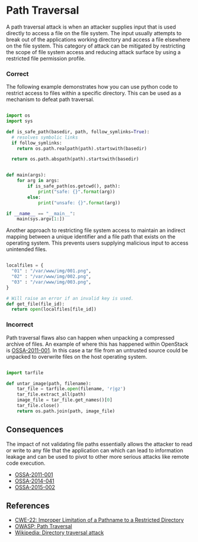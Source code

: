 
Path Traversal
==============

A path traversal attack is when an attacker supplies input that is used directly to access a file on the file system. The input usually attempts to break out of the applications working directory and access a file elsewhere on the file system.
This category of attack can be mitigated by restricting the scope of file system access and reducing attack surface by using a restricted file permission profile.


### Correct


The following example demonstrates how you can use python code to restrict
access to files within a specific directory. This can be used as a mechanism
to defeat path traversal.

```python

import os
import sys

def is_safe_path(basedir, path, follow_symlinks=True):
  # resolves symbolic links
  if follow_symlinks:
    return os.path.realpath(path).startswith(basedir)

  return os.path.abspath(path).startswith(basedir)


def main(args):
    for arg in args:
        if is_safe_path(os.getcwd(), path):
            print("safe: {}".format(arg))
        else:
            print("unsafe: {}".format(arg))

if __name__ == "__main__":
    main(sys.argv[1:])

```

Another approach to restricting file system access to maintain an indirect mapping between a unique identifier and a file path that exists on the operating system. This prevents users supplying malicious input to access unintended files.

```python

localfiles = {
  "01" : "/var/www/img/001.png",
  "02" : "/var/www/img/002.png",
  "03" : "/var/www/img/003.png",
}

# Will raise an error if an invalid key is used.
def get_file(file_id):
  return open(localfiles[file_id])

```




### Incorrect

Path traversal flaws also can happen when unpacking a compressed archive of files. An example of where this has happened within OpenStack is [OSSA-2011-001](http://security.openstack.org/ossa/OSSA-2011-001.html). In this
case a tar file from an untrusted source could be unpacked to overwrite files
on the host operating system.

```python

import tarfile

def untar_image(path, filename):
    tar_file = tarfile.open(filename, 'r|gz')
    tar_file.extract_all(path)
    image_file = tar_file.get_names()[0]
    tar_file.close()
    return os.path.join(path, image_file)


```

## Consequences

The impact of not validating file paths essentially allows the attacker to read
or write to any file that the application can which can lead to information
leakage and can be used to pivot to other more serious attacks like remote
code execution.


* [OSSA-2011-001](http://security.openstack.org/ossa/OSSA-2011-001.html)
* [OSSA-2014-041](http://security.openstack.org/ossa/OSSA-2014-041.html)
* [OSSA-2015-002](http://security.openstack.org/ossa/OSSA-2015-002.html)

## References

* [CWE-22: Improper Limitation of a Pathname to a Restricted Directory](http://cwe.mitre.org/data/definitions/22.html)
* [OWASP: Path Traversal](https://www.owasp.org/index.php/Path_Traversal)
* [Wikipedia: Directory traversal attack](http://en.wikipedia.org/wiki/Directory_traversal_attack)
